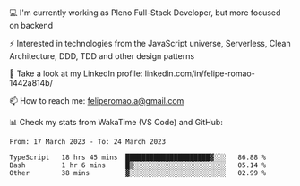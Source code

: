💻 I'm currently working as Pleno Full-Stack Developer, but more focused on backend

⚡ Interested in technologies from the JavaScript universe, Serverless, Clean Architecture, DDD, TDD and other design patterns

👥 Take a look at my LinkedIn profile: linkedin.com/in/felipe-romao-1442a814b/

📫 How to reach me: feliperomao.a@gmail.com

📊 Check my stats from WakaTime (VS Code) and GitHub:

<!--START_SECTION:waka-->

```text
From: 17 March 2023 - To: 24 March 2023

TypeScript   18 hrs 45 mins  █████████████████████▓░░░   86.88 %
Bash         1 hr 6 mins     █▒░░░░░░░░░░░░░░░░░░░░░░░   05.14 %
Other        38 mins         ▓░░░░░░░░░░░░░░░░░░░░░░░░   02.99 %
```

<!--END_SECTION:waka-->
